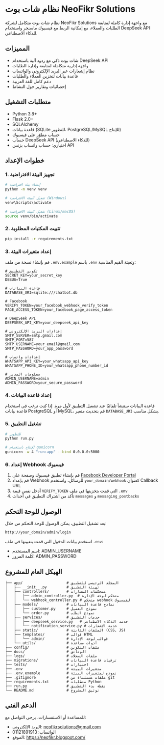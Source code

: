 # نظام شات بوت NeoFikr Solutions

نظام شات بوت متكامل لشركة NeoFikr Solutions مع واجهة إدارة كاملة لمتابعة الطلبات والعملاء، مع إمكانية الربط مع فيسبوك ماسنجر واستخدام DeepSeek API للذكاء الاصطناعي.

## المميزات

- شات بوت ذكي مع ردود آلية باستخدام DeepSeek API
- واجهة إدارية متكاملة لمتابعة وإدارة الطلبات
- نظام إشعارات عبر البريد الإلكتروني والواتساب
- قاعدة بيانات لتخزين العملاء والطلبات
- دعم كامل للغة العربية
- إحصائيات وتقارير حول النشاط

## متطلبات التشغيل

- Python 3.8+
- Flask 2.0+
- SQLAlchemy
- قاعدة بيانات (SQLite للتطوير، PostgreSQL/MySQL للإنتاج)
- حساب مطوّر على فيسبوك
- حساب DeepSeek API (للذكاء الاصطناعي)
- اختياري: حساب واتساب بزنس API

## خطوات الإعداد

### 1. تجهيز البيئة الافتراضية

```bash
# إنشاء بيئة افتراضية
python -m venv venv

# تفعيل البيئة الافتراضية (Windows)
venv\Scripts\activate

# تفعيل البيئة الافتراضية (Linux/macOS)
source venv/bin/activate
```

### 2. تثبيت المكتبات المطلوبة

```bash
pip install -r requirements.txt
```

### 3. إعداد متغيرات البيئة

قم بإنشاء نسخة من ملف `.env.example` باسم `.env` وتعبئة القيم المناسبة:

```
# تكوين التطبيق
SECRET_KEY=your_secret_key
DEBUG=True

# قاعدة البيانات
DATABASE_URI=sqlite:///chatbot.db

# Facebook
VERIFY_TOKEN=your_facebook_webhook_verify_token
PAGE_ACCESS_TOKEN=your_facebook_page_access_token

# DeepSeek API
DEEPSEEK_API_KEY=your_deepseek_api_key

# إعدادات البريد الإلكتروني
SMTP_SERVER=smtp.gmail.com
SMTP_PORT=587
SMTP_USERNAME=your_email@gmail.com
SMTP_PASSWORD=your_app_password

# إعدادات واتساب
WHATSAPP_API_KEY=your_whatsapp_api_key
WHATSAPP_PHONE_ID=your_whatsapp_phone_number_id

# معلومات المدير
ADMIN_USERNAME=admin
ADMIN_PASSWORD=your_secure_password
```

### 4. إعداد قاعدة البيانات

قاعدة البيانات ستنشأ تلقائيًا عند تشغيل التطبيق لأول مرة. إذا كنت ترغب في استخدام قاعدة بيانات PostgreSQL أو MySQL، قم بتحديث متغير `DATABASE_URI` بشكل مناسب.

### 5. تشغيل التطبيق

```bash
# للتطوير
python run.py

# للإنتاج باستخدام gunicorn
gunicorn -w 4 "run:app" --bind 0.0.0.0:5000
```

### 6. إعداد Webhook فيسبوك

1. قم بإنشاء تطبيق فيسبوك وصفحة على [Facebook Developer Portal](https://developers.facebook.com/)
2. قم بإعداد Webhook للرسائل، واستخدم `your_domain/webhook` كعنوان Callback URL
3. أدخل نفس قيمة `VERIFY_TOKEN` التي قمت بتخزينها في ملف `.env`
4. تأكد من اشتراك التطبيق في أحداث `messages` و `messaging_postbacks`

## الوصول للوحة التحكم

بعد تشغيل التطبيق، يمكن الوصول للوحة التحكم من خلال:

```
http://your_domain/admin/login
```

استخدم بيانات الدخول التي قمت بتعيينها في ملف `.env`:

- اسم المستخدم: ADMIN_USERNAME
- كلمة المرور: ADMIN_PASSWORD

## الهيكل العام للمشروع

```
├── app/                    # المجلد الرئيسي للتطبيق
│   ├── __init__.py         # تهيئة التطبيق
│   ├── controllers/        # متحكمات المسارات
│   │   ├── admin_controller.py  # متحكم لوحة الإدارة
│   │   └── webhook_controller.py # متحكم webhook لفيسبوك
│   ├── models/             # نماذج قاعدة البيانات
│   │   ├── customer.py     # نموذج العميل
│   │   └── order.py        # نموذج الطلب
│   ├── services/           # خدمات التطبيق
│   │   ├── deepseek_service.py   # خدمة الذكاء الاصطناعي
│   │   └── notification_service.py # خدمة الإشعارات
│   ├── static/             # الملفات الثابتة (CSS, JS)
│   ├── templates/          # قوالب HTML
│   │   └── admin/          # قوالب لوحة الإدارة
│   └── utils/              # أدوات مساعدة
├── config/                 # ملفات التكوين
├── docs/                   # الوثائق
├── logs/                   # ملفات السجلات
├── migrations/             # ترقيات قاعدة البيانات
├── tests/                  # اختبارات
├── .env                    # متغيرات البيئة
├── .env.example            # نموذج لمتغيرات البيئة
├── .gitignore              # ملفات مستثناة من git
├── requirements.txt        # متطلبات Python
├── run.py                  # نقطة بدء التطبيق
└── README.md               # توثيق المشروع
```

## الدعم الفني

للمساعدة أو الاستفسارات، يرجى التواصل مع:

- البريد الإلكتروني: neofikrsolutions@gmail.com
- الواتساب: 01121891913
- الموقع: https://neofikr.blogspot.com/